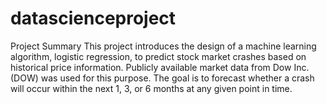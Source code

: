 # datascienceproject
Project Summary
This project introduces the design of a machine learning algorithm, logistic regression, to predict stock market crashes based on historical price information. Publicly available market data from Dow Inc. (DOW) was used for this purpose. The goal is to forecast whether a crash will occur within the next 1, 3, or 6 months at any given point in time.

